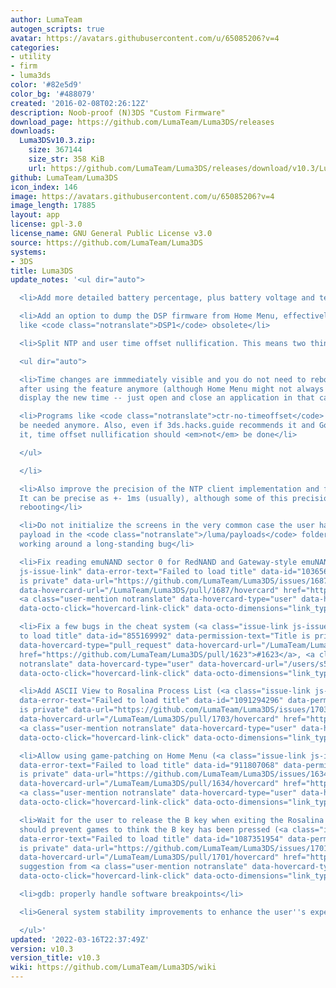 ```yaml
---
author: LumaTeam
autogen_scripts: true
avatar: https://avatars.githubusercontent.com/u/65085206?v=4
categories:
- utility
- firm
- luma3ds
color: '#82e5d9'
color_bg: '#488079'
created: '2016-02-08T02:26:12Z'
description: Noob-proof (N)3DS "Custom Firmware"
download_page: https://github.com/LumaTeam/Luma3DS/releases
downloads:
  Luma3DSv10.3.zip:
    size: 367144
    size_str: 358 KiB
    url: https://github.com/LumaTeam/Luma3DS/releases/download/v10.3/Luma3DSv10.3.zip
github: LumaTeam/Luma3DS
icon_index: 146
image: https://avatars.githubusercontent.com/u/65085206?v=4
image_length: 17885
layout: app
license: gpl-3.0
license_name: GNU General Public License v3.0
source: https://github.com/LumaTeam/Luma3DS
systems:
- 3DS
title: Luma3DS
update_notes: '<ul dir="auto">

  <li>Add more detailed battery percentage, plus battery voltage and temperature</li>

  <li>Add an option to dump the DSP firmware from Home Menu, effectively making programs
  like <code class="notranslate">DSP1</code> obsolete</li>

  <li>Split NTP and user time offset nullification. This means two things:

  <ul dir="auto">

  <li>Time changes are immmediately visible and you do not need to reboot your console
  after using the feature anymore (although Home Menu might not always immmediately
  display the new time -- just open and close an application in that case)</li>

  <li>Programs like <code class="notranslate">ctr-no-timeoffset</code> should not
  be needed anymore. Also, even if 3ds.hacks.guide recommends it and GodMode9 mandates
  it, time offset nullification should <em>not</em> be done</li>

  </ul>

  </li>

  <li>Also improve the precision of the NTP client implementation and fix a few bugs.
  It can be precise as +- 1ms (usually), although some of this precision is lost when
  rebooting</li>

  <li>Do not initialize the screens in the very common case the user has only one
  payload in the <code class="notranslate">/luma/payloads</code> folder, effectively
  working around a long-standing bug</li>

  <li>Fix reading emuNAND sector 0 for RedNAND and Gateway-style emuNAND (<a class="issue-link
  js-issue-link" data-error-text="Failed to load title" data-id="1036563625" data-permission-text="Title
  is private" data-url="https://github.com/LumaTeam/Luma3DS/issues/1687" data-hovercard-type="pull_request"
  data-hovercard-url="/LumaTeam/Luma3DS/pull/1687/hovercard" href="https://github.com/LumaTeam/Luma3DS/pull/1687">#1687</a>,
  <a class="user-mention notranslate" data-hovercard-type="user" data-hovercard-url="/users/aspargas2/hovercard"
  data-octo-click="hovercard-link-click" data-octo-dimensions="link_type:self" href="https://github.com/aspargas2">@aspargas2</a>)</li>

  <li>Fix a few bugs in the cheat system (<a class="issue-link js-issue-link" data-error-text="Failed
  to load title" data-id="855169992" data-permission-text="Title is private" data-url="https://github.com/LumaTeam/Luma3DS/issues/1623"
  data-hovercard-type="pull_request" data-hovercard-url="/LumaTeam/Luma3DS/pull/1623/hovercard"
  href="https://github.com/LumaTeam/Luma3DS/pull/1623">#1623</a>, <a class="user-mention
  notranslate" data-hovercard-type="user" data-hovercard-url="/users/s5bug/hovercard"
  data-octo-click="hovercard-link-click" data-octo-dimensions="link_type:self" href="https://github.com/s5bug">@s5bug</a>)</li>

  <li>Add ASCII View to Rosalina Process List (<a class="issue-link js-issue-link"
  data-error-text="Failed to load title" data-id="1091294296" data-permission-text="Title
  is private" data-url="https://github.com/LumaTeam/Luma3DS/issues/1703" data-hovercard-type="pull_request"
  data-hovercard-url="/LumaTeam/Luma3DS/pull/1703/hovercard" href="https://github.com/LumaTeam/Luma3DS/pull/1703">#1703</a>,
  <a class="user-mention notranslate" data-hovercard-type="user" data-hovercard-url="/users/George-lewis/hovercard"
  data-octo-click="hovercard-link-click" data-octo-dimensions="link_type:self" href="https://github.com/George-lewis">@George-lewis</a>)</li>

  <li>Allow using game-patching on Home Menu (<a class="issue-link js-issue-link"
  data-error-text="Failed to load title" data-id="911807068" data-permission-text="Title
  is private" data-url="https://github.com/LumaTeam/Luma3DS/issues/1634" data-hovercard-type="pull_request"
  data-hovercard-url="/LumaTeam/Luma3DS/pull/1634/hovercard" href="https://github.com/LumaTeam/Luma3DS/pull/1634">#1634</a>,
  <a class="user-mention notranslate" data-hovercard-type="user" data-hovercard-url="/users/gabe565/hovercard"
  data-octo-click="hovercard-link-click" data-octo-dimensions="link_type:self" href="https://github.com/gabe565">@gabe565</a>)</li>

  <li>Wait for the user to release the B key when exiting the Rosalina menu. This
  should prevent games to think the B key has been pressed (<a class="issue-link js-issue-link"
  data-error-text="Failed to load title" data-id="1087351954" data-permission-text="Title
  is private" data-url="https://github.com/LumaTeam/Luma3DS/issues/1701" data-hovercard-type="pull_request"
  data-hovercard-url="/LumaTeam/Luma3DS/pull/1701/hovercard" href="https://github.com/LumaTeam/Luma3DS/pull/1701">#1701</a>,
  suggestion from <a class="user-mention notranslate" data-hovercard-type="user" data-hovercard-url="/users/Epicpkmn11/hovercard"
  data-octo-click="hovercard-link-click" data-octo-dimensions="link_type:self" href="https://github.com/Epicpkmn11">@Epicpkmn11</a>)</li>

  <li>gdb: properly handle software breakpoints</li>

  <li>General system stability improvements to enhance the user''s experience</li>

  </ul>'
updated: '2022-03-16T22:37:49Z'
version: v10.3
version_title: v10.3
wiki: https://github.com/LumaTeam/Luma3DS/wiki
---
```

